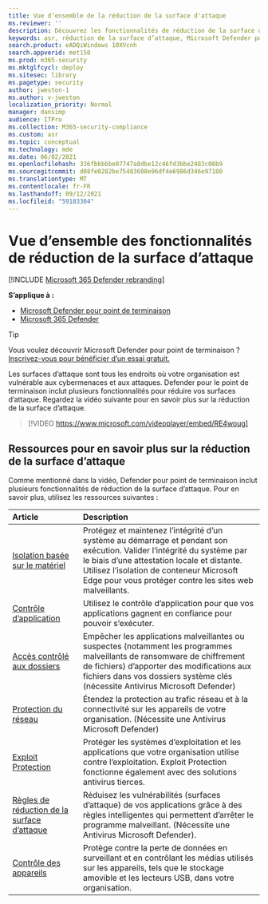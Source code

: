 ```yaml
---
title: Vue d’ensemble de la réduction de la surface d'attaque
ms.reviewer: ''
description: Découvrez les fonctionnalités de réduction de la surface d’attaque de Microsoft Defender pour point de terminaison.
keywords: asr, réduction de la surface d’attaque, Microsoft Defender pour point de terminaison, microsoft defender, antivirus, av, windows defender
search.product: eADQiWindows 10XVcnh
search.appverid: met150
ms.prod: m365-security
ms.mktglfcycl: deploy
ms.sitesec: library
ms.pagetype: security
author: jweston-1
ms.author: v-jweston
localization_priority: Normal
manager: dansimp
audience: ITPro
ms.collection: M365-security-compliance
ms.custom: asr
ms.topic: conceptual
ms.technology: mde
ms.date: 06/02/2021
ms.openlocfilehash: 336fbbbbbe07747a8dbe12c46fd3bbe2483c08b9
ms.sourcegitcommit: d08fe0282be75483608e96df4e6986d346e97180
ms.translationtype: MT
ms.contentlocale: fr-FR
ms.lasthandoff: 09/12/2021
ms.locfileid: "59183304"
---
```

# <a name="overview-of-attack-surface-reduction-capabilities"></a>Vue d’ensemble des fonctionnalités de réduction de la surface d’attaque

[!INCLUDE [Microsoft 365 Defender rebranding](../../includes/microsoft-defender.md)]

**S’applique à :**

- [Microsoft Defender pour point de terminaison](https://go.microsoft.com/fwlink/p/?linkid=2154037)
- [Microsoft 365 Defender](https://go.microsoft.com/fwlink/?linkid=2118804)

> [!TIP]
> Vous voulez découvrir Microsoft Defender pour point de terminaison ? [Inscrivez-vous pour bénéficier d’un essai gratuit.](https://signup.microsoft.com/create-account/signup?products=7f379fee-c4f9-4278-b0a1-e4c8c2fcdf7e&ru=https://aka.ms/MDEp2OpenTrial?ocid=docs-wdatp-exposedapis-abovefoldlink)

Les surfaces d’attaque sont tous les endroits où votre organisation est vulnérable aux cybermenaces et aux attaques. Defender pour le point de terminaison inclut plusieurs fonctionnalités pour réduire vos surfaces d’attaque. Regardez la vidéo suivante pour en savoir plus sur la réduction de la surface d’attaque.

> [!VIDEO https://www.microsoft.com/videoplayer/embed/RE4woug]

## <a name="resources-to-learn-more-about-attack-surface-reduction"></a>Ressources pour en savoir plus sur la réduction de la surface d’attaque

Comme mentionné dans la vidéo, Defender pour point de terminaison inclut plusieurs fonctionnalités de réduction de la surface d’attaque. Pour en savoir plus, utilisez les ressources suivantes :

| Article | Description |
|:---|:---|
| [Isolation basée sur le matériel](/windows/security/threat-protection/microsoft-defender-application-guard/md-app-guard-overview) | Protégez et maintenez l’intégrité d’un système au démarrage et pendant son exécution. Valider l’intégrité du système par le biais d’une attestation locale et distante. Utilisez l’isolation de conteneur Microsoft Edge pour vous protéger contre les sites web malveillants. |
| [Contrôle d’application](/windows/security/threat-protection/windows-defender-application-control/windows-defender-application-control) | Utilisez le contrôle d’application pour que vos applications gagnent en confiance pour pouvoir s’exécuter. |
| [Accès contrôlé aux dossiers](controlled-folders.md) | Empêcher les applications malveillantes ou suspectes (notamment les programmes malveillants de ransomware de chiffrement de fichiers) d’apporter des modifications aux fichiers dans vos dossiers système clés (nécessite Antivirus Microsoft Defender) |
| [Protection du réseau](network-protection.md) | Étendez la protection au trafic réseau et à la connectivité sur les appareils de votre organisation. (Nécessite une Antivirus Microsoft Defender) |
| [Exploit Protection](exploit-protection.md) | Protéger les systèmes d’exploitation et les applications que votre organisation utilise contre l’exploitation. Exploit Protection fonctionne également avec des solutions antivirus tierces. |
| [Règles de réduction de la surface d’attaque](attack-surface-reduction.md) | Réduisez les vulnérabilités (surfaces d’attaque) de vos applications grâce à des règles intelligentes qui permettent d’arrêter le programme malveillant. (Nécessite une Antivirus Microsoft Defender). |
| [Contrôle des appareils](device-control-report.md) | Protège contre la perte de données en surveillant et en contrôlant les médias utilisés sur les appareils, tels que le stockage amovible et les lecteurs USB, dans votre organisation. |
